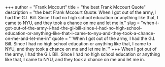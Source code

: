 +++
author = "Frank Mccourt"
title = "the best Frank Mccourt Quote"
description = "the best Frank Mccourt Quote: When I got out of the army, I had the G.I. Bill. Since I had no high school education or anything like that, I came to NYU, and they took a chance on me and let me in."
slug = "when-i-got-out-of-the-army-i-had-the-gi-bill-since-i-had-no-high-school-education-or-anything-like-that-i-came-to-nyu-and-they-took-a-chance-on-me-and-let-me-in"
quote = '''When I got out of the army, I had the G.I. Bill. Since I had no high school education or anything like that, I came to NYU, and they took a chance on me and let me in.'''
+++
When I got out of the army, I had the G.I. Bill. Since I had no high school education or anything like that, I came to NYU, and they took a chance on me and let me in.
